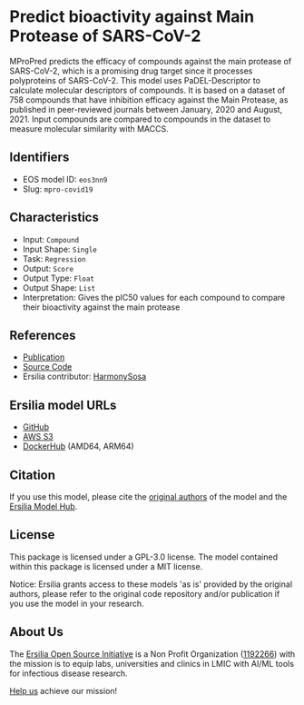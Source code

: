 # Predict bioactivity against Main Protease of SARS-CoV-2

MProPred predicts the efficacy of compounds against the main protease of SARS-CoV-2, which is a promising drug target since it processes polyproteins of SARS-CoV-2. This model uses PaDEL-Descriptor to calculate molecular descriptors of compounds. It is based on a dataset of 758 compounds that have inhibition efficacy against the Main Protease, as published in peer-reviewed journals between January, 2020 and August, 2021. Input compounds are compared to compounds in the dataset to measure molecular similarity with MACCS.

## Identifiers

* EOS model ID: `eos3nn9`
* Slug: `mpro-covid19`

## Characteristics

* Input: `Compound`
* Input Shape: `Single`
* Task: `Regression`
* Output: `Score`
* Output Type: `Float`
* Output Shape: `List`
* Interpretation: Gives the pIC50 values for each compound to compare their bioactivity against the main protease

## References

* [Publication](https://www.ncbi.nlm.nih.gov/pmc/articles/PMC10289339/)
* [Source Code](https://github.com/Nadimfrds/Mpropred)
* Ersilia contributor: [HarmonySosa](https://github.com/HarmonySosa)

## Ersilia model URLs
* [GitHub](https://github.com/ersilia-os/eos3nn9)
* [AWS S3](https://ersilia-models-zipped.s3.eu-central-1.amazonaws.com/eos3nn9.zip)
* [DockerHub](https://hub.docker.com/r/ersiliaos/eos3nn9) (AMD64, ARM64)

## Citation

If you use this model, please cite the [original authors](https://www.ncbi.nlm.nih.gov/pmc/articles/PMC10289339/) of the model and the [Ersilia Model Hub](https://github.com/ersilia-os/ersilia/blob/master/CITATION.cff).

## License

This package is licensed under a GPL-3.0 license. The model contained within this package is licensed under a MIT license.

Notice: Ersilia grants access to these models 'as is' provided by the original authors, please refer to the original code repository and/or publication if you use the model in your research.

## About Us

The [Ersilia Open Source Initiative](https://ersilia.io) is a Non Profit Organization ([1192266](https://register-of-charities.charitycommission.gov.uk/charity-search/-/charity-details/5170657/full-print)) with the mission is to equip labs, universities and clinics in LMIC with AI/ML tools for infectious disease research.

[Help us](https://www.ersilia.io/donate) achieve our mission!